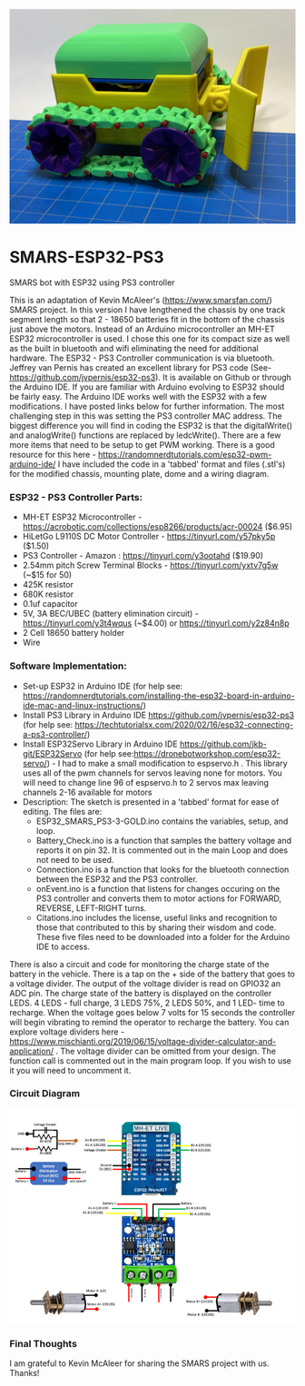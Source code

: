 ![pic two](https://github.com/jlmyra/SMARS-ESP32-PS3/blob/main/IMG_9174.jpeg)
# SMARS-ESP32-PS3
SMARS bot with ESP32 using PS3 controller

This is an adaptation of Kevin McAleer's (https://www.smarsfan.com/) SMARS project. In this version I have lengthened the chassis by one track segment length so that 2 - 18650 batteries fit in the bottom of the chassis just above the motors. Instead of an Arduino microcontroller an MH-ET ESP32 microcontroller is used. I chose this one for its compact size as well as the built in bluetooth and wifi eliminating the need for additional hardware. The ESP32 - PS3 Controller communication is via bluetooth. Jeffrey van Pernis has created an excellent library for PS3 code (See-https://github.com/jvpernis/esp32-ps3). It is available on Github or through the Arduino IDE.
If you are familiar with Arduino evolving to ESP32 should be fairly easy. The Arduino IDE works well with the ESP32 with a few modifications. I have posted links below for further information. The most challenging step in this was setting the PS3 controller MAC address. The biggest difference you will find in coding the ESP32 is that the digitalWrite() and analogWrite() functions are replaced by ledcWrite(). There are a few more items that need to be setup to get PWM working. There is a good resource for this here - https://randomnerdtutorials.com/esp32-pwm-arduino-ide/
I have included the code in a 'tabbed' format and files (.stl's) for the modified chassis, mounting plate, dome and a wiring diagram. 

### ESP32 - PS3 Controller Parts:
- MH-ET ESP32 Microcontroller - https://acrobotic.com/collections/esp8266/products/acr-00024 ($6.95)
- HiLetGo L9110S DC Motor Controller - https://tinyurl.com/y57pky5p ($1.50)
- PS3 Controller - Amazon : https://tinyurl.com/y3ootahd ($19.90)
- 2.54mm pitch Screw Terminal Blocks - https://tinyurl.com/yxtv7g5w (~$15 for 50)
- 425K resistor
- 680K resistor
- 0.1uf capacitor
- 5V, 3A BEC/UBEC (battery elimination circuit) - https://tinyurl.com/y3t4wqus (~$4.00) or https://tinyurl.com/y2z84n8p
- 2 Cell 18650 battery holder
- Wire

### Software Implementation:
- Set-up ESP32 in Arduino IDE (for help see: https://randomnerdtutorials.com/installing-the-esp32-board-in-arduino-ide-mac-and-linux-instructions/)
- Install PS3 Library in Arduino IDE https://github.com/jvpernis/esp32-ps3 (for help see: https://techtutorialsx.com/2020/02/16/esp32-connecting-a-ps3-controller/)
- Install ESP32Servo Library in Arduino IDE https://github.com/jkb-git/ESP32Servo (for help see:https://dronebotworkshop.com/esp32-servo/) - I had to make a small modification to espservo.h . This library uses all of the pwm channels for servos leaving none for motors. You will need to change line 96 of espservo.h to 2 servos max leaving channels 2-16 available for motors
- Description: The sketch is presented in a 'tabbed' format for ease of editing. The files are:
   - ESP32_SMARS_PS3-3-GOLD.ino contains the variables, setup, and loop. 
   - Battery_Check.ino is a function that samples the battery voltage and reports it on pin 32. It is commented out in the main Loop and does not need to be used.
   - Connection.ino is a function that looks for the bluetooth connection between the ESP32 and the PS3 controller.
   - onEvent.ino is a function that listens for changes occuring on the PS3 controller and converts them to motor actions for FORWARD, REVERSE, LEFT-RIGHT turns.
   - Citations.ino includes the license, useful links and recognition to those that contributed to this by sharing their wisdom and code.
These five files need to be downloaded into a folder for the Arduino IDE to access.
   
There is also a circuit and code for monitoring the charge state of the battery in the vehicle. There is a tap on the + side of the battery that goes to a voltage divider. The output of the voltage divider is read on GPIO32 an ADC pin. The charge state of the battery is displayed on the controller LEDS. 4 LEDS - full charge, 3 LEDS 75%, 2 LEDS 50%, and 1 LED- time to recharge. When the voltage goes below 7 volts for 15 seconds the controller will begin vibrating to remind the operator to recharge the battery. You can explore voltage dividers here - https://www.mischianti.org/2019/06/15/voltage-divider-calculator-and-application/ . The voltage divider can be omitted from your design. The function call is commented out in the main program loop. If you wish to use it you will need to uncomment it.

### Circuit Diagram

![pic one](https://github.com/jlmyra/SMARS-ESP32-PS3/blob/main/SMARS_ESP32_Wiring_Diagram.png)


   
### Final Thoughts
I am grateful to Kevin McAleer for sharing the SMARS project with us. Thanks!
